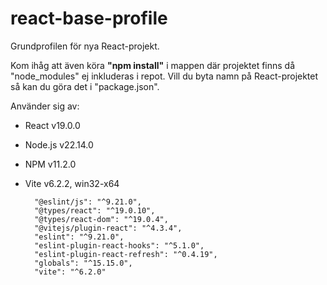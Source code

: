 # react-base-profile
Grundprofilen för nya React-projekt.

Kom ihåg att även köra **"npm install"** i mappen där projektet finns då "node_modules" ej inkluderas i repot.
Vill du byta namn på React-projektet så kan du göra det i "package.json".

Använder sig av:
* React v19.0.0
* Node.js v22.14.0
* NPM v11.2.0
* Vite v6.2.2, win32-x64

		"@eslint/js": "^9.21.0",
		"@types/react": "^19.0.10",
		"@types/react-dom": "^19.0.4",
		"@vitejs/plugin-react": "^4.3.4",
		"eslint": "^9.21.0",
		"eslint-plugin-react-hooks": "^5.1.0",
		"eslint-plugin-react-refresh": "^0.4.19",
		"globals": "^15.15.0",
		"vite": "^6.2.0"
  
